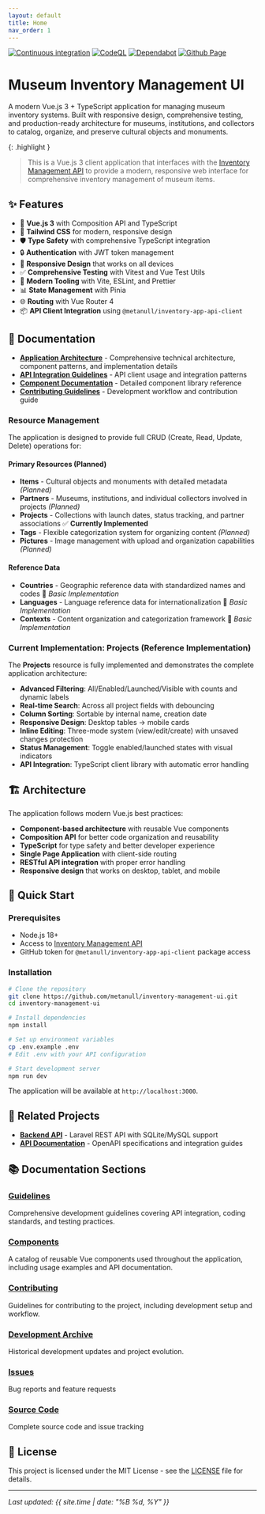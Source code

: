 ```yaml
---
layout: default
title: Home
nav_order: 1
---
```


[![Continuous integration](https://github.com/metanull/inventory-management-ui/actions/workflows/ci.yml/badge.svg)](https://github.com/metanull/inventory-management-ui/actions/workflows/ci.yml)
[![CodeQL](https://github.com/metanull/inventory-management-ui/actions/workflows/codeql.yml/badge.svg)](https://github.com/metanull/inventory-management-ui/actions/workflows/codeql.yml)
[![Dependabot](https://github.com/metanull/inventory-management-ui/actions/workflows/dependabot/dependabot-updates/badge.svg)](https://github.com/metanull/inventory-management-ui/actions/workflows/dependabot/dependabot-updates)
[![Github Page](https://github.com/metanull/inventory-management-ui/actions/workflows/generate-commit-docs.yml/badge.svg)](https://github.com/metanull/inventory-management-ui/actions/workflows/generate-commit-docs.yml)

# Museum Inventory Management UI

A modern Vue.js 3 + TypeScript application for managing museum inventory systems. Built with responsive design, comprehensive testing, and production-ready architecture for museums, institutions, and collectors to catalog, organize, and preserve cultural objects and monuments.

{: .highlight }
> This is a Vue.js 3 client application that interfaces with the [Inventory Management API](https://github.com/metanull/inventory-app) to provide a modern, responsive web interface for comprehensive inventory management of museum items.

## ✨ Features

- 🚀 **Vue.js 3** with Composition API and TypeScript
- 🎨 **Tailwind CSS** for modern, responsive design  
- 🛡️ **Type Safety** with comprehensive TypeScript integration
- 🔒 **Authentication** with JWT token management
- 📱 **Responsive Design** that works on all devices
- ✅ **Comprehensive Testing** with Vitest and Vue Test Utils
- 🔧 **Modern Tooling** with Vite, ESLint, and Prettier
- 📊 **State Management** with Pinia
- 🌐 **Routing** with Vue Router 4
- 📦 **API Client Integration** using `@metanull/inventory-app-api-client`

## 📖 Documentation

- **[Application Architecture](application-architecture)** - Comprehensive technical architecture, component patterns, and implementation details
- **[API Integration Guidelines](guidelines/api-integration)** - API client usage and integration patterns
- **[Component Documentation](components/)** - Detailed component library reference
- **[Contributing Guidelines](contributing)** - Development workflow and contribution guide

### Resource Management

The application is designed to provide full CRUD (Create, Read, Update, Delete) operations for:

#### Primary Resources (Planned)
- **Items** - Cultural objects and monuments with detailed metadata *(Planned)*
- **Partners** - Museums, institutions, and individual collectors involved in projects *(Planned)*
- **Projects** - Collections with launch dates, status tracking, and partner associations ✅ **Currently Implemented**
- **Tags** - Flexible categorization system for organizing content *(Planned)*
- **Pictures** - Image management with upload and organization capabilities *(Planned)*

#### Reference Data
- **Countries** - Geographic reference data with standardized names and codes 🔄 *Basic Implementation*
- **Languages** - Language reference data for internationalization 🔄 *Basic Implementation*
- **Contexts** - Content organization and categorization framework 🔄 *Basic Implementation*

### Current Implementation: Projects (Reference Implementation)

The **Projects** resource is fully implemented and demonstrates the complete application architecture:
- **Advanced Filtering**: All/Enabled/Launched/Visible with counts and dynamic labels
- **Real-time Search**: Across all project fields with debouncing
- **Column Sorting**: Sortable by internal name, creation date
- **Responsive Design**: Desktop tables → mobile cards
- **Inline Editing**: Three-mode system (view/edit/create) with unsaved changes protection
- **Status Management**: Toggle enabled/launched states with visual indicators
- **API Integration**: TypeScript client library with automatic error handling

## 🏗️ Architecture

The application follows modern Vue.js best practices:

- **Component-based architecture** with reusable Vue components
- **Composition API** for better code organization and reusability
- **TypeScript** for type safety and better developer experience
- **Single Page Application** with client-side routing
- **RESTful API integration** with proper error handling
- **Responsive design** that works on desktop, tablet, and mobile

## 🚀 Quick Start

### Prerequisites
- Node.js 18+ 
- Access to [Inventory Management API](https://github.com/metanull/inventory-app)
- GitHub token for `@metanull/inventory-app-api-client` package access

### Installation

```bash
# Clone the repository
git clone https://github.com/metanull/inventory-management-ui.git
cd inventory-management-ui

# Install dependencies
npm install

# Set up environment variables
cp .env.example .env
# Edit .env with your API configuration

# Start development server
npm run dev
```

The application will be available at `http://localhost:3000`.

## 🔗 Related Projects

- **[Backend API](https://github.com/metanull/inventory-app)** - Laravel REST API with SQLite/MySQL support
- **[API Documentation](https://metanull.github.io/inventory-app)** - OpenAPI specifications and integration guides

## 📚 Documentation Sections

### [Guidelines](guidelines/)
Comprehensive development guidelines covering API integration, coding standards, and testing practices.

### [Components](components/)
A catalog of reusable Vue components used throughout the application, including usage examples and API documentation.

### [Contributing](contributing)
Guidelines for contributing to the project, including development setup and workflow.

### [Development Archive](development-archive)
Historical development updates and project evolution.

### [Issues](https://github.com/metanull/inventory-management-ui/issues)
Bug reports and feature requests

### [Source Code](https://github.com/metanull/inventory-management-ui)
Complete source code and issue tracking

## 📄 License

This project is licensed under the MIT License - see the [LICENSE](https://github.com/metanull/inventory-management-ui/blob/main/LICENSE) file for details.

---

*Last updated: {{ site.time | date: "%B %d, %Y" }}*
